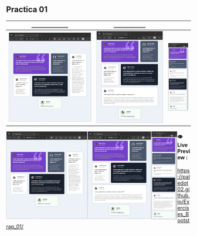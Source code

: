 ## Practica 01

| _______________ | _____________ |  |
| ----------- | ----------- | ----------- |
| ![][img_1] | ![][img_2] | ![][img_3]

<img src="./Exercise_01/images/screenshot_1.png" width="44.1%" align="left"/>
<img src="./Exercise_01/images/screenshot_2.png" width="34.4%" align="left"/>
<img src="./Exercise_01/images/screenshot_3.png" width="14.2%" align="left"/>




#### :eye: Live Preview :
https://paledot02.github.io/Exercises_Bootstrap_01/



[img_1]: ./Exercise_01/images/screenshot_1.png
[img_2]: ./Exercise_01/images/screenshot_2.png
[img_3]: ./Exercise_01/images/screenshot_3.png